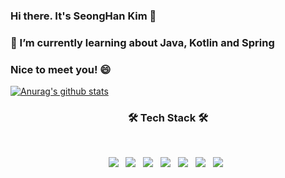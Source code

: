 ### Hi there. It's SeongHan Kim 👋
### 🌱 I’m currently learning about Java, Kotlin and Spring
### Nice to meet you! 😄

[![Anurag's github stats](https://github-readme-stats.vercel.app/api?username=Dudu-CNU)](https://github.com/anuraghazra/github-readme-stats)

<h3 align="center"><b>🛠 Tech Stack 🛠</b></h3>
</br>
<p align="center">
<img src="https://img.shields.io/badge/HTML5-E34F26?style=flat-square&logo=HTML5&logoColor=white"/></a> &nbsp
<img src="https://img.shields.io/badge/CSS3-1572B6?style=flat-square&logo=CSS3&logoColor=white"/></a> &nbsp
<img src="https://img.shields.io/badge/JavaScript-F7DF1E?style=flat-square&logo=JavaScript&logoColor=white"/></a> &nbsp
<img src="https://img.shields.io/badge/Node.js-339933?style=flat-square&logo=Node.js&logoColor=white"/></a> &nbsp
<img src="https://img.shields.io/badge/MongoDB-47A248?style=flat-square&logo=MongoDB&logoColor=white"/></a> &nbsp 
<img src="https://img.shields.io/badge/React-4479A1?style=flat-square&logo=MySQL&logoColor=white"/></a> &nbsp 
<img src="https://img.shields.io/badge/Oracle-00599C?style=flat-square&logo=Oracle&logoColor=white"/></a> &nbsp 
